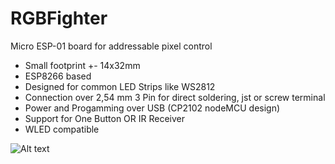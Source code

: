 # RGBFighter
Micro ESP-01 board for addressable pixel control

* Small footprint +- 14x32mm
* ESP8266 based
* Designed for common LED Strips like WS2812
* Connection over 2,54 mm 3 Pin for direct soldering, jst or screw terminal
* Power and Progamming over USB (CP2102 nodeMCU design)
* Support for One Button OR IR Receiver
* WLED compatible

![Alt text](relative/path/to/img.jpg?raw=true "Title")
